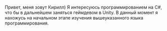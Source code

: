 Привет, меня зовут Кирилл)
Я интересуюсь программированием на C#, что бы в дальнейшем заняться геймдевом в Unity. В данный момент я нахожусь на начальном этапе изучения вышеуказанного языка программирования.
